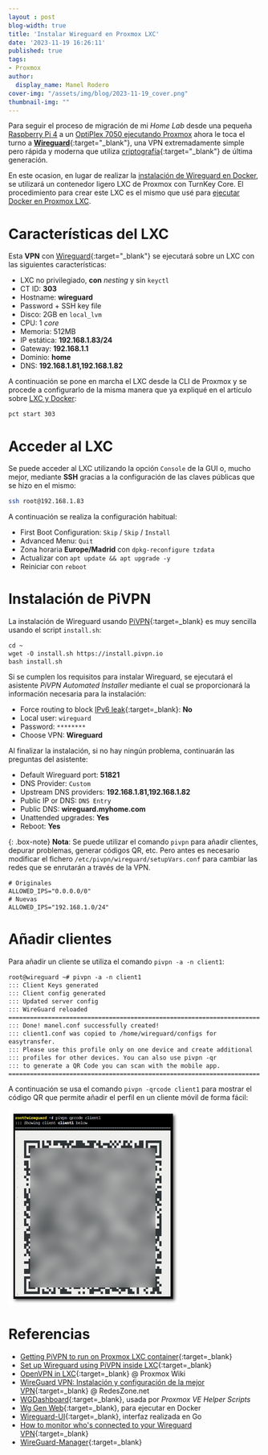 ```yaml
---
layout : post
blog-width: true
title: 'Instalar Wireguard en Proxmox LXC'
date: '2023-11-19 16:26:11'
published: true
tags:
- Proxmox
author:
  display_name: Manel Rodero
cover-img: "/assets/img/blog/2023-11-19_cover.png"
thumbnail-img: ""
---
```


Para seguir el proceso de migración de mi _Home Lab_ desde una pequeña [Raspberry Pi 4](instalar-raspberry-pi-os-64bits) a un [OptiPlex 7050 ejecutando Proxmox](proxmox-ve-802-en-un-dell-optiplex-7050) ahora le toca el turno a [**Wireguard**](https://www.wireguard.com/){:target="_blank"}, una VPN extremadamente simple pero rápida y moderna que utiliza [criptografía](https://www.wireguard.com/protocol/){:target="_blank"} de última generación.

En este ocasion, en lugar de realizar la [instalación de Wireguard en Docker](instalacion-de-wireguard-en-docker), se utilizará un contenedor ligero LXC de Proxmox con TurnKey Core. El procedimiento para crear este LXC es el mismo que usé para [ejecutar Docker en Proxmox LXC](docker-en-proxmox-lxc-con-turnkey-core).

# Características del LXC

Esta **VPN** con [Wireguard](https://www.wireguard.com/){:target="_blank"} se ejecutará sobre un LXC con las siguientes características:

* LXC no privilegiado, **con** _nesting_ y sin `keyctl`
* CT ID: **303**
* Hostname: **wireguard**
* Password + SSH key file
* Disco: 2GB en `local_lvm`
* CPU: 1 _core_
* Memoria: 512MB
* IP estática: **192.168.1.83/24**
* Gateway: **192.168.1.1**
* Dominio: **home**
* DNS: **192.168.1.81,192.168.1.82**

A continuación se pone en marcha el LXC desde la CLI de Proxmox y se procede a configurarlo de la misma manera que ya expliqué en el artículo sobre [LXC y Docker](docker-en-proxmox-lxc-con-turnkey-core):

```
pct start 303
```

# Acceder al LXC

Se puede acceder al LXC utilizando la opción `Console` de la GUI o, mucho mejor, mediante **SSH** gracias a la configuración de las claves públicas que se hizo en el mismo:

```Bash
ssh root@192.168.1.83
```

A continuación se realiza la configuración habitual:

* First Boot Configuration: `Skip` / `Skip` / `Install`
* Advanced Menu: `Quit`
* Zona horaria **Europe/Madrid** con `dpkg-reconfigure tzdata`
* Actualizar con `apt update && apt upgrade -y`
* Reiniciar con `reboot`

# Instalación de PiVPN

La instalación de Wireguard usando [PiVPN](https://pivpn.io/){:target=_blank} es muy sencilla usando el script `install.sh`:

```
cd ~
wget -O install.sh https://install.pivpn.io
bash install.sh
```

Si se cumplen los requisitos para instalar Wireguard, se ejecutará el asistente _PiVPN Automated Installer_ mediante el cual se proporcionará la información necesaria para la instalación:

* Force routing to block [IPv6 leak](https://ipv6leak.com/){:target=_blank}: **No**
* Local user: `wireguard`
* Password: `********`
* Choose VPN: **Wireguard**

Al finalizar la instalación, si no hay ningún problema, continuarán las preguntas del asistente:

* Default Wireguard port: **51821**
* DNS Provider: `Custom`
* Upstream DNS providers: **192.168.1.81,192.168.1.82**
* Public IP or DNS: `DNS Entry`
* Public DNS: **wireguard.myhome.com**
* Unattended upgrades: **Yes**
* Reboot: **Yes**

{: .box-note}
**Nota**: Se puede utilizar el comando `pivpn` para añadir clientes, depurar problemas, generar códigos QR, etc. Pero antes es necesario modificar el fichero `/etc/pivpn/wireguard/setupVars.conf` para cambiar las redes que se enrutarán a través de la VPN.

```
# Originales
ALLOWED_IPS="0.0.0.0/0"
# Nuevas
ALLOWED_IPS="192.168.1.0/24"
```

# Añadir clientes

Para añadir un cliente se utiliza el comando `pivpn -a -n client1`:

```
root@wireguard ~# pivpn -a -n client1
::: Client Keys generated
::: Client config generated
::: Updated server config
::: WireGuard reloaded
======================================================================
::: Done! manel.conf successfully created!
::: client1.conf was copied to /home/wireguard/configs for easytransfer.
::: Please use this profile only on one device and create additional
::: profiles for other devices. You can also use pivpn -qr
::: to generate a QR Code you can scan with the mobile app.
======================================================================
```

A continuación se usa el comando `pivpn -qrcode client1` para mostrar el código QR que permite añadir el perfil en un cliente móvil de forma fácil:

![Código QR Wireguard][1]

# Referencias

* [Getting PiVPN to run on Proxmox LXC container](https://www.vanpolen.biz/posts/pivpn-on-lxc-container-proxmox/){:target=_blank}
* [Set up Wireguard using PiVPN inside LXC](https://nocin.eu/wireguard-set-up-wireguard-using-pivpn-inside-lxc/){:target=_blank}
* [OpenVPN in LXC](https://pve.proxmox.com/wiki/OpenVPN_in_LXC){:target=_blank} @ Proxmox Wiki
* [WireGuard VPN: Instalación y configuración de la mejor VPN](https://www.redeszone.net/tutoriales/vpn/wireguard-vpn-configuracion/){:target=_blank} @ RedesZone.net
* [WGDashboard](https://github.com/donaldzou/WGDashboard){:target=_blank}, usada por _Proxmox VE Helper Scripts_
* [Wg Gen Web](https://github.com/vx3r/wg-gen-web){:target=_blank}, para ejecutar en Docker
* [Wireguard-UI](https://github.com/ngoduykhanh/wireguard-ui){:target=_blank}, interfaz realizada en Go
* [How to monitor who's connected to your Wireguard VPN](https://www.procustodibus.com/blog/2021/01/how-to-monitor-wireguard-activity/){:target=_blank}
* [WireGuard-Manager](https://github.com/complexorganizations/wireguard-manager){:target=_blank}

[1]: /assets/img/blog/2023-11-19_image_1.png "Código QR Wireguard"
